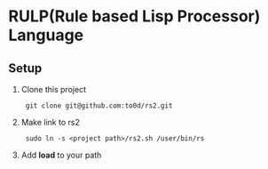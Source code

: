 # RULP(Rule based Lisp Processor) Language

## Setup

1. Clone this project

        git clone git@github.com:to0d/rs2.git
        
2. Make link to rs2

        sudo ln -s <project path>/rs2.sh /user/bin/rs
        
3. Add **load** to your path

